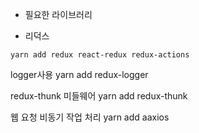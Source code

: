 - 필요한 라이브러리

- 리덕스

```
yarn add redux react-redux redux-actions
```

logger사용
yarn add redux-logger

redux-thunk 미들웨어
yarn add redux-thunk

웹 요청 비동기 작업 처리
yarn add aaxios
